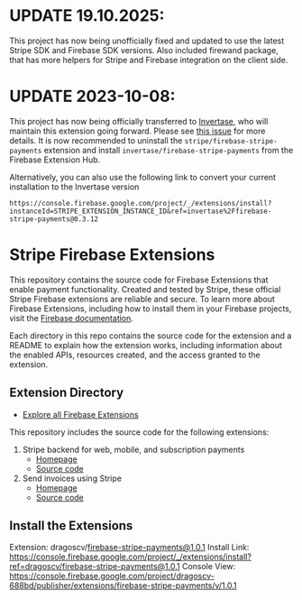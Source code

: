 # UPDATE 19.10.2025:
This project has now being unofficially fixed and updated to use the latest Stripe SDK and Firebase SDK versions. Also included firewand package, that has more helpers for Stripe and Firebase integration on the client side.


# UPDATE 2023-10-08:
This project has now being officially transferred to [Invertase](https://github.com/invertase), who will maintain this extension going forward. Please see [this issue](https://github.com/stripe/stripe-firebase-extensions/issues/524) for more details. 
It is now recommended to uninstall the `stripe/firebase-stripe-payments` extension and install `invertase/firebase-stripe-payments` from the Firebase Extension Hub.

Alternatively, you can also use the following link to convert your current installation to the Invertase version

`https://console.firebase.google.com/project/_/extensions/install?instanceId=STRIPE_EXTENSION_INSTANCE_ID&ref=invertase%2Ffirebase-stripe-payments@0.3.12`

# Stripe Firebase Extensions

This repository contains the source code for Firebase Extensions that enable payment functionality. Created and tested by Stripe, these official Stripe Firebase extensions are reliable and secure. To learn more about Firebase Extensions, including how to install them in your Firebase projects, visit the [Firebase documentation](https://firebase.google.com/docs/extensions).

Each directory in this repo contains the source code for the extension and a README to explain how the extension works, including information about the enabled APIs, resources created, and the access granted to the extension.

## Extension Directory

- [Explore all Firebase Extensions](https://firebase.google.com/products/extensions)

This repository includes the source code for the following extensions:

1. Stripe backend for web, mobile, and subscription payments
    - [Homepage](https://firebase.google.com/products/extensions/firebase-stripe-payments)
    - [Source code](./firebase-stripe-payments)
1. Send invoices using Stripe
    - [Homepage](https://firebase.google.com/products/extensions/firebase-stripe-invoices)
    - [Source code](./firebase-stripe-invoices)

## Install the Extensions
Extension: dragoscv/firebase-stripe-payments@1.0.1
Install Link: https://console.firebase.google.com/project/_/extensions/install?ref=dragoscv/firebase-stripe-payments@1.0.1
Console View: https://console.firebase.google.com/project/dragoscv-688bd/publisher/extensions/firebase-stripe-payments/v/1.0.1
